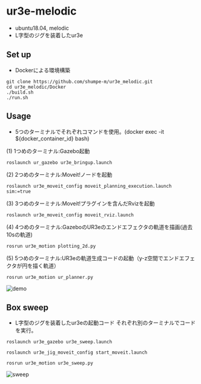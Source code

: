 # ur3e-melodic

- ubuntu18.04, melodic
- L字型のジグを装着したur3e

## Set up
- Dockerによる環境構築
```
git clone https://github.com/shumpe-m/ur3e_melodic.git
cd ur3e_melodic/Docker
./build.sh
./run.sh
```
## Usage
- 5つのターミナルでそれぞれコマンドを使用。(docker exec -it ${docker_container_id} bash)

(1) 1つめのターミナル:Gazebo起動
```
roslaunch ur_gazebo ur3e_bringup.launch
```

(2) 2つめのターミナル:Moveit!ノードを起動
```
roslaunch ur3e_moveit_config moveit_planning_execution.launch sim:=true
```

(3) 3つめのターミナル:Moveit!プラグインを含んだRvizを起動
```
roslaunch ur3e_moveit_config moveit_rviz.launch
```

(4) 4つめのターミナル:GazeboのUR3eのエンドエフェクタの軌道を描画(過去10sの軌道)
```
rosrun ur3e_motion plotting_2d.py
```

(5) 5つめのターミナル:UR3eの軌道生成コードの起動（y-z空間でエンドエフェクタが円を描く軌道）
```
rosrun ur3e_motion ur_planner.py
```


![demo](https://raw.github.com/wiki/shumpe-m/ur3e_melodic/images/ur3e_test.gif)

## Box sweep
- L字型のジグを装着したur3eの起動コード
それぞれ別のターミナルでコードを実行。
```
roslaunch ur3e_gazebo ur3e_sweep.launch
```

```
roslaunch ur3e_jig_moveit_config start_moveit.launch
```

```
rosrun ur3e_motion ur3e_sweep.py
```


![sweep](https://raw.github.com/wiki/shumpe-m/ur3e_melodic/images/sweep.gif)
